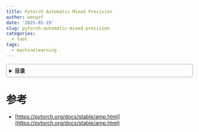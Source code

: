 ```yaml
---
title: Pytorch Automatic Mixed Precision
author: wangzf
date: '2025-01-19'
slug: pytorch-automatic-mixed-precision
categories:
  - tool
tags:
  - machinelearning
---
```


<style>
details {
    border: 1px solid #aaa;
    border-radius: 4px;
    padding: .5em .5em 0;
}
summary {
    font-weight: bold;
    margin: -.5em -.5em 0;
    padding: .5em;
}
details[open] {
    padding: .5em;
}
details[open] summary {
    border-bottom: 1px solid #aaa;
    margin-bottom: .5em;
}
img {
    pointer-events: none;
}
</style>

<details><summary>目录</summary><p>

- [参考](#参考)
</p></details><p></p>



# 参考

* [https://pytorch.org/docs/stable/amp.html](https://pytorch.org/docs/stable/amp.html)
